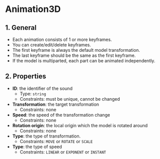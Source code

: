 # Animation3D

## 1. General

- Each animation consists of 1 or more keyframes.
- You can create/edit/delete keyframes.
- The first keyframe is always the default model transformation.
- The last keyframe should be the same as the first keyframe.
- If the model is multiparted, each part can be animated independently.

## 2. Properties

- **ID**: the identifier of the sound
  - Type: `string`
  - Constraints: must be unique, cannot be changed
- **Transformation**: the target transformation
  - Constraints: none
- **Speed**: the speed of the transformation change
  - Constraints: none
- **Rotation origin**: the local origin which the model is rotated around
  - Constraints: none
- **Type**: the type of transformation.
  - Constraints: `MOVE` or `ROTATE` or `SCALE`
- **Type**: the type of speed
  - Constraints: `LINEAR` or `EXPONENT` or `INSTANT`